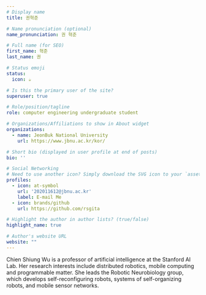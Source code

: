 ```yaml
---
# Display name
title: 권혁준

# Name pronunciation (optional)
name_pronunciation: 권 혁준

# Full name (for SEO)
first_name: 혁준
last_name: 권

# Status emoji
status:
  icon: ☕️

# Is this the primary user of the site?
superuser: true

# Role/position/tagline
role: computer engineering undergraduate student

# Organizations/Affiliations to show in About widget
organizations:
  - name: JeonBuk National University
    url: https://www.jbnu.ac.kr/kor/

# Short bio (displayed in user profile at end of posts)
bio: ''

# Social Networking
# Need to use another icon? Simply download the SVG icon to your `assets/media/icons/` folder.
profiles:
  - icon: at-symbol
    url: '202011612@jbnu.ac.kr'
    label: E-mail Me
  - icon: brands/github
    url: https://github.com/rsgita

# Highlight the author in author lists? (true/false)
highlight_name: true

# Author's website URL
website: ""
---
```


Chien Shiung Wu is a professor of artificial intelligence at the Stanford AI Lab. Her research interests include
distributed robotics, mobile computing and programmable matter. She leads the Robotic Neurobiology group, which develops
self-reconfiguring robots, systems of self-organizing robots, and mobile sensor networks.
